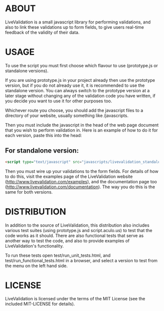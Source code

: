 # ABOUT

LiveValidation is a small javascript library for performing validations, 
and also to link these validations up to form fields, to give users 
real-time feedback of the validity of their data.

# USAGE

To use the script you must first choose which flavour to use (prototype.js 
or standalone versions).

If you are using prototype.js in your project already then use the 
prototype version, but if you do not already use it, it is recommended to 
use the standalone version. You can always switch to the prototype version
at a later stage without changing any of the validation code you have 
written, if you decide you want to use it for other purposes too.

Whichever route you choose, you should add the javascript files to a 
directory of your website, usually something like /javascripts.

Then you must include the javascript in the head of the web page document 
that you wish to perform validation in. Here is an example of how to do it 
for each version, paste this into the head:

## For standalone version:

~~~html
<script type="text/javascript" src="javascripts/livevalidation_standalone.js"></script>
~~~

Then you must wire up your validations to the form fields. For details of 
how to do this, visit the examples page of the LiveValidation website 
(http://www.livevalidation.com/examples), and the documentation page too 
(http://www.livevalidation.com/documentation). The way you do this is the 
same for both versions.

# DISTRIBUTION

In addition to the source of LiveValidation, this distribution also 
includes various test suites (using prototype.js and script.aculo.us) to 
test that the code works as it should. There are also functional tests that
serve as another way to test the code, and also to provide examples of 
LiveValidation's functionality.

To run these tests open test/run_unit_tests.html, and 
test/run_functional_tests.html in a browser, and select a version to test 
from the menu on the left hand side.

# LICENSE

LiveValidation is licensed under the terms of the MIT License (see the 
included MIT-LICENSE for details).

